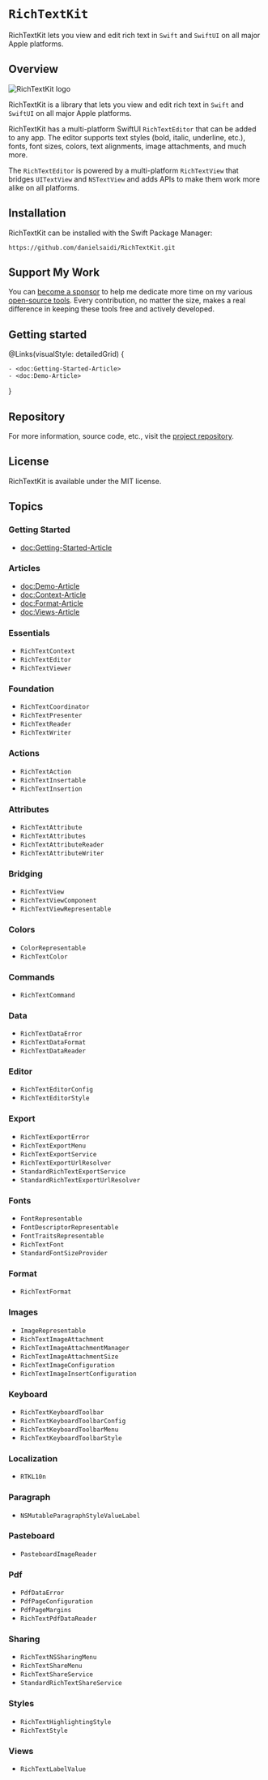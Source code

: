 # ``RichTextKit``

RichTextKit lets you view and edit rich text in `Swift` and `SwiftUI` on all major Apple platforms.


## Overview

![RichTextKit logo](Logo.png)

RichTextKit is a library that lets you view and edit rich text in `Swift` and `SwiftUI` on all major Apple platforms.

RichTextKit has a multi-platform SwiftUI ``RichTextEditor`` that can be added to any app. The editor supports text styles (bold, italic, underline, etc.), fonts, font sizes, colors, text alignments, image attachments, and much more.

The ``RichTextEditor`` is powered by a multi-platform `RichTextView` that bridges `UITextView` and `NSTextView` and adds APIs to make them work more alike on all platforms.



## Installation

RichTextKit can be installed with the Swift Package Manager:

```
https://github.com/danielsaidi/RichTextKit.git
```


## Support My Work

You can [become a sponsor][Sponsors] to help me dedicate more time on my various [open-source tools][OpenSource]. Every contribution, no matter the size, makes a real difference in keeping these tools free and actively developed.



## Getting started

@Links(visualStyle: detailedGrid) {
    
    - <doc:Getting-Started-Article>
    - <doc:Demo-Article>
}



## Repository

For more information, source code, etc., visit the [project repository](https://github.com/danielsaidi/RichTextKit).



## License

RichTextKit is available under the MIT license.



## Topics

### Getting Started

- <doc:Getting-Started-Article>

### Articles

- <doc:Demo-Article>
- <doc:Context-Article>
- <doc:Format-Article>
- <doc:Views-Article>

### Essentials

- ``RichTextContext``
- ``RichTextEditor``
- ``RichTextViewer``

### Foundation

- ``RichTextCoordinator``
- ``RichTextPresenter``
- ``RichTextReader``
- ``RichTextWriter``

### Actions

- ``RichTextAction``
- ``RichTextInsertable``
- ``RichTextInsertion``

### Attributes

- ``RichTextAttribute``
- ``RichTextAttributes``
- ``RichTextAttributeReader``
- ``RichTextAttributeWriter``

### Bridging

- ``RichTextView``
- ``RichTextViewComponent``
- ``RichTextViewRepresentable``

### Colors

- ``ColorRepresentable``
- ``RichTextColor``

### Commands

- ``RichTextCommand``

### Data

- ``RichTextDataError``
- ``RichTextDataFormat``
- ``RichTextDataReader``

### Editor

- ``RichTextEditorConfig``
- ``RichTextEditorStyle``

### Export

- ``RichTextExportError``
- ``RichTextExportMenu``
- ``RichTextExportService``
- ``RichTextExportUrlResolver``
- ``StandardRichTextExportService``
- ``StandardRichTextExportUrlResolver``

### Fonts

- ``FontRepresentable``
- ``FontDescriptorRepresentable``
- ``FontTraitsRepresentable``
- ``RichTextFont``
- ``StandardFontSizeProvider``

### Format

- ``RichTextFormat``

### Images

- ``ImageRepresentable``
- ``RichTextImageAttachment``
- ``RichTextImageAttachmentManager``
- ``RichTextImageAttachmentSize``
- ``RichTextImageConfiguration``
- ``RichTextImageInsertConfiguration``

### Keyboard

- ``RichTextKeyboardToolbar``
- ``RichTextKeyboardToolbarConfig``
- ``RichTextKeyboardToolbarMenu``
- ``RichTextKeyboardToolbarStyle``

### Localization

- ``RTKL10n``

### Paragraph

- ``NSMutableParagraphStyleValueLabel``

### Pasteboard

- ``PasteboardImageReader``

### Pdf

- ``PdfDataError``
- ``PdfPageConfiguration``
- ``PdfPageMargins``
- ``RichTextPdfDataReader``

### Sharing

- ``RichTextNSSharingMenu``
- ``RichTextShareMenu``
- ``RichTextShareService``
- ``StandardRichTextShareService``

### Styles

- ``RichTextHighlightingStyle``
- ``RichTextStyle``

### Views

- ``RichTextLabelValue``



[Email]: mailto:daniel.saidi@gmail.com
[Website]: https://danielsaidi.com
[GitHub]: https://github.com/danielsaidi
[OpenSource]: https://danielsaidi.com/opensource
[Sponsors]: https://github.com/sponsors/danielsaidi

[License]: https://github.com/danielsaidi/RichTextKit/blob/master/LICENSE
[Repository]: https://github.com/danielsaidi/RichTextKit
